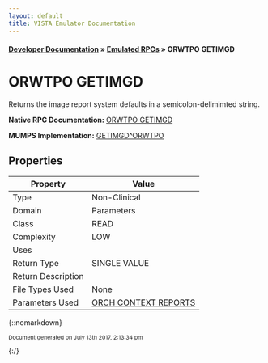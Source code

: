 ```yaml
---
layout: default
title: VISTA Emulator Documentation
---
```


#### [Developer Documentation](../index) &#187; [Emulated RPCs](TableOfContents) &#187; ORWTPO GETIMGD<br/>
# ORWTPO GETIMGD

Returns the image report system defaults in a semicolon-delimimted string.

**Native RPC Documentation:** [ORWTPO GETIMGD](../VISTARPC/ORWTPO_GETIMGD)

**MUMPS Implementation:** [GETIMGD^ORWTPO](http://code.osehra.org/dox/Routine_ORWTPO_source.html)

## Properties

Property | Value
--- | ---
Type | Non-Clinical
Domain | Parameters
Class | READ
Complexity | LOW
Uses | 
Return Type | SINGLE VALUE
Return Description | 
File Types Used | None
Parameters Used | [ORCH CONTEXT REPORTS](../Parameters/ORCH_CONTEXT_REPORTS)


{::nomarkdown} <br/><p style="font-size: 11px">Document generated on July 13th 2017, 2:13:34 pm</p>{:/}